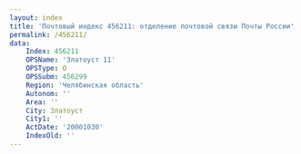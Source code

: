 ```yaml
---
layout: index
title: 'Почтовый индекс 456211: отделение почтовой связи Почты России'
permalink: /456211/
data:
    Index: 456211
    OPSName: 'Златоуст 11'
    OPSType: О
    OPSSubm: 456299
    Region: 'Челябинская область'
    Autonom: ''
    Area: ''
    City: Златоуст
    City1: ''
    ActDate: '20001030'
    IndexOld: ''
---
```

